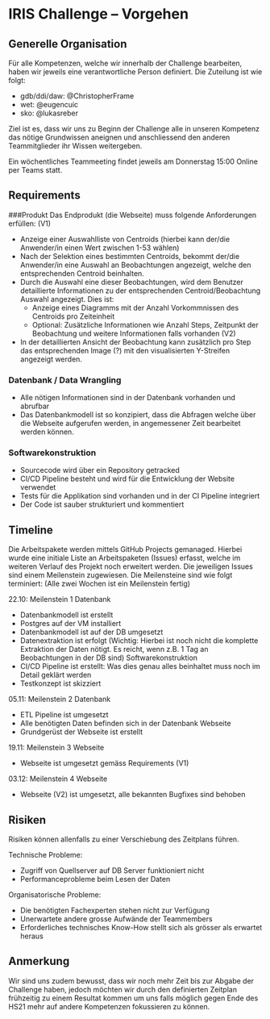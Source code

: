 # IRIS Challenge – Vorgehen

## Generelle Organisation

Für alle Kompetenzen, welche wir innerhalb der Challenge bearbeiten, haben wir jeweils eine verantwortliche Person definiert. Die Zuteilung ist wie folgt:

* gdb/ddi/daw: @ChristopherFrame
* wet: @eugencuic
* sko: @lukasreber

Ziel ist es, dass wir uns zu Beginn der Challenge alle in unseren Kompetenz das nötige Grundwissen aneignen und anschliessend den anderen Teammitglieder ihr Wissen weitergeben.

Ein wöchentliches Teammeeting findet jeweils am Donnerstag 15:00 Online per Teams statt.

## Requirements

###Produkt
Das Endprodukt (die Webseite) muss folgende Anforderungen erfüllen:
(V1)
* Anzeige einer Auswahlliste von Centroids (hierbei kann der/die Anwender/in einen Wert zwischen 1-53 wählen)
* Nach der Selektion eines bestimmten Centroids, bekommt der/die Anwender/in eine Auswahl an Beobachtungen angezeigt, welche den entsprechenden Centroid beinhalten.
* Durch die Auswahl eine dieser Beobachtungen, wird dem Benutzer detaillierte Informationen zu der entsprechenden Centroid/Beobachtung Auswahl angezeigt. Dies ist:
  * Anzeige eines Diagramms mit der Anzahl Vorkommnissen des Centroids pro Zeiteinheit
  * Optional: Zusätzliche Informationen wie Anzahl Steps, Zeitpunkt der Beobachtung und weitere Informationen falls vorhanden
(V2)
* In der detaillierten Ansicht der Beobachtung kann zusätzlich pro Step das entsprechenden Image (?) mit den visualisierten Y-Streifen angezeigt werden.

### Datenbank / Data Wrangling
* Alle nötigen Informationen sind in der Datenbank vorhanden und abrufbar
* Das Datenbankmodell ist so konzipiert, dass die Abfragen welche über die Webseite aufgerufen werden, in angemessener Zeit bearbeitet werden können.

### Softwarekonstruktion
* Sourcecode wird über ein Repository getracked
* CI/CD Pipeline besteht und wird für die Entwicklung der Website verwendet
* Tests für die Applikation sind vorhanden und in der CI Pipeline integriert
* Der Code ist sauber strukturiert und kommentiert

## Timeline
Die Arbeitspakete werden mittels GitHub Projects gemanaged. Hierbei wurde eine initiale Liste an Arbeitspaketen (Issues) erfasst, welche im weiteren Verlauf des Projekt noch erweitert werden. Die jeweiligen Issues sind einem Meilenstein zugewiesen. Die Meilensteine sind wie folgt terminiert: (Alle zwei Wochen ist ein Meilenstein fertig)

22.10: Meilenstein 1 
Datenbank
* Datenbankmodell ist erstellt
* Postgres auf der VM installiert
* Datenbankmodell ist auf der DB umgesetzt
* Datenextraktion ist erfolgt (Wichtig: Hierbei ist noch nicht die komplette Extraktion der Daten nötigt. Es reicht, wenn z.B. 1 Tag an Beobachtungen in der DB sind)
Softwarekonstruktion
* CI/CD Pipeline ist erstellt: Was dies genau alles beinhaltet muss noch im Detail geklärt werden
* Testkonzept ist skizziert

05.11: Meilenstein 2
Datenbank
* ETL Pipeline ist umgesetzt
* Alle benötigten Daten befinden sich in der Datenbank
Webseite
* Grundgerüst der Webseite ist erstellt

19.11: Meilenstein 3
Webseite
* Webseite ist umgesetzt gemäss Requirements (V1)

03.12: Meilenstein 4
Webseite
* Webseite (V2) ist umgesetzt, alle bekannten Bugfixes sind behoben

## Risiken
Risiken können allenfalls zu einer Verschiebung des Zeitplans führen.

Technische Probleme: 
* Zugriff von Quellserver auf DB Server funktioniert nicht
* Performanceprobleme beim Lesen der Daten

Organisatorische Probleme:
* Die benötigten Fachexperten stehen nicht zur Verfügung
* Unerwartete andere grosse Aufwände der Teammembers
* Erforderliches technisches Know-How stellt sich als grösser als erwartet heraus

## Anmerkung
Wir sind uns zudem bewusst, dass wir noch mehr Zeit bis zur Abgabe der Challenge haben, jedoch möchten wir durch den definierten Zeitplan frühzeitig zu einem Resultat kommen um uns falls möglich gegen Ende des HS21 mehr auf andere Kompetenzen fokussieren zu können.
